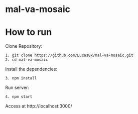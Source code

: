# mal-va-mosaic

# How to run
Clone Repository:
<pre><code>1. git clone https://github.com/Lucas8x/mal-va-mosaic.git
2. cd mal-va-mosaic</code></pre>
Install the dependencies:
<pre><code>3. npm install</code></pre>
Run server:
<pre><code>4. npm start</code></pre>
Access at http://localhost:3000/
